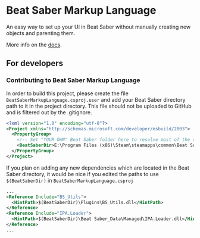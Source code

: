 # Beat Saber Markup Language
An easy way to set up your UI in Beat Saber without manually creating new objects and parenting them.

More info on the [docs](https://monkeymanboy.github.io/BSML-Docs/).

## For developers

### Contributing to Beat Saber Markup Language
In order to build this project, please create the file `BeatSaberMarkupLanguage.csproj.user` and add your Beat Saber directory path to it in the project directory.
This file should not be uploaded to GitHub and is filtered out by the .gitignore.

```xml
<?xml version="1.0" encoding="utf-8"?>
<Project xmlns="http://schemas.microsoft.com/developer/msbuild/2003">
  <PropertyGroup>
    <!-- Set "YOUR OWN" Beat Saber folder here to resolve most of the dependency paths! -->
    <BeatSaberDir>E:\Program Files (x86)\Steam\steamapps\common\Beat Saber</BeatSaberDir>
  </PropertyGroup>
</Project>
```

If you plan on adding any new dependencies which are located in the Beat Saber directory, it would be nice if you edited the paths to use `$(BeatSaberDir)` in `BeatSaberMarkupLanguage.csproj`

```xml
...
<Reference Include="BS_Utils">
  <HintPath>$(BeatSaberDir)\Plugins\BS_Utils.dll</HintPath>
</Reference>
<Reference Include="IPA.Loader">
  <HintPath>$(BeatSaberDir)\Beat Saber_Data\Managed\IPA.Loader.dll</HintPath>
</Reference>
...
```

